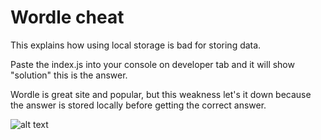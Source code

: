 # Wordle cheat

This explains how using local storage is bad for storing data.


Paste the index.js into your console on developer tab and it will show "solution" this is the answer.


Wordle is great site and popular, but this weakness let's it down because the answer is stored locally before getting the correct answer.


![alt text](https://github.com/[Hazza3100]/[Wordle-cheat]/blob/[branch]/wordle.png?raw=true)
